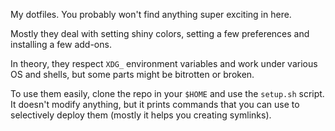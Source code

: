 
My dotfiles. You probably won't find anything super exciting in here.

Mostly they deal with setting shiny colors, setting a few preferences and installing a few add-ons.

In theory, they respect `XDG_` environment variables and work under various OS and shells, but some parts might be bitrotten or broken.

To use them easily, clone the repo in your `$HOME` and use the `setup.sh` script.
It doesn't modify anything, but it prints commands that you can use to selectively deploy them (mostly it helps you creating symlinks).
